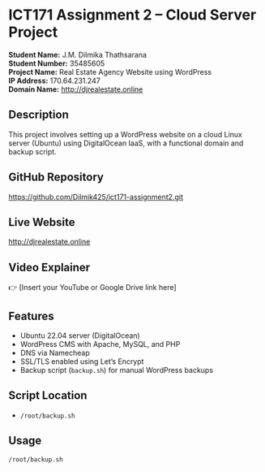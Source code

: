 # ICT171 Assignment 2 – Cloud Server Project

**Student Name:** J.M. Dilmika Thathsarana  
**Student Number:** 35485605  
**Project Name:** Real Estate Agency Website using WordPress  
**IP Address:** 170.64.231.247  
**Domain Name:** http://djrealestate.online

## Description
This project involves setting up a WordPress website on a cloud Linux server (Ubuntu) using DigitalOcean IaaS, with a functional domain and backup script.

## GitHub Repository
https://github.com/Dilmik425/ict171-assignment2.git

## Live Website
http://djrealestate.online

## Video Explainer
👉 [Insert your YouTube or Google Drive link here]

## Features
- Ubuntu 22.04 server (DigitalOcean)
- WordPress CMS with Apache, MySQL, and PHP
- DNS via Namecheap
- SSL/TLS enabled using Let’s Encrypt
- Backup script (`backup.sh`) for manual WordPress backups

## Script Location
- `/root/backup.sh`

## Usage
```bash
/root/backup.sh
